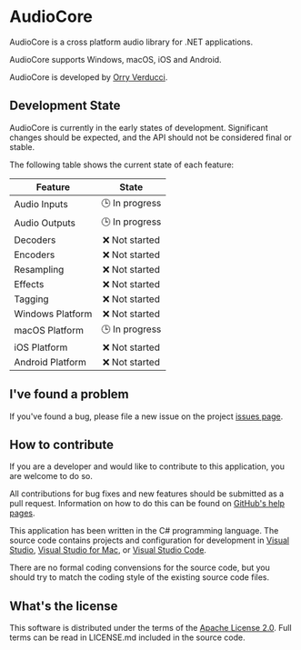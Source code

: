 AudioCore
=========

AudioCore is a cross platform audio library for .NET applications.

AudioCore supports Windows, macOS, iOS and Android.

AudioCore is developed by [Orry Verducci](http://www.orryverducci.co.uk/).

Development State
-----------------

AudioCore is currently in the early states of development. Significant changes should be expected, and the API should not be considered final or stable.

The following table shows the current state of each feature:

| Feature          | State         |
| ---------------- |:-------------:|
| Audio Inputs     | 🕒 In progress |
| Audio Outputs    | 🕒 In progress |
| Decoders         | ❌ Not started |
| Encoders         | ❌ Not started |
| Resampling       | ❌ Not started |
| Effects          | ❌ Not started |
| Tagging          | ❌ Not started |
| Windows Platform | ❌ Not started |
| macOS Platform   | 🕒 In progress |
| iOS Platform     | ❌ Not started |
| Android Platform | ❌ Not started |

I've found a problem
--------------------

If you've found a bug, please file a new issue on the project [issues page](https://github.com/orryverducci/AudioCore/issues).

How to contribute
-----------------

If you are a developer and would like to contribute to this application, you are welcome to do so.

All contributions for bug fixes and new features should be submitted as a pull request. Information on how to do this can be found on [GitHub's help pages](https://help.github.com/articles/about-pull-requests/).

This application has been written in the C# programming language. The source code contains projects and configuration for development in [Visual Studio](https://www.visualstudio.com/vs/), [Visual Studio for Mac](https://www.visualstudio.com/vs/), or [Visual Studio Code](https://code.visualstudio.com/).

There are no formal coding convensions for the source code, but you should try to match the coding style of the existing source code files.

What's the license
------------------

This software is distributed under the terms of the [Apache License 2.0](https://www.apache.org/licenses/LICENSE-2.0). Full terms can be read in LICENSE.md included in the source code.
